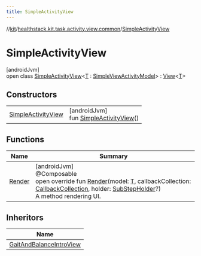 ```yaml
---
title: SimpleActivityView
---
```

//[kit](../../../index.html)/[healthstack.kit.task.activity.view.common](../index.html)/[SimpleActivityView](index.html)



# SimpleActivityView



[androidJvm]\
open class [SimpleActivityView](index.html)&lt;[T](index.html) : [SimpleViewActivityModel](../../healthstack.kit.task.activity.model/-simple-view-activity-model/index.html)&gt; : [View](../../healthstack.kit.task.base/-view/index.html)&lt;[T](index.html)&gt;



## Constructors


| | |
|---|---|
| [SimpleActivityView](-simple-activity-view.html) | [androidJvm]<br>fun [SimpleActivityView](-simple-activity-view.html)() |


## Functions


| Name | Summary |
|---|---|
| [Render](-render.html) | [androidJvm]<br>@Composable<br>open override fun [Render](-render.html)(model: [T](index.html), callbackCollection: [CallbackCollection](../../healthstack.kit.task.base/-callback-collection/index.html), holder: [SubStepHolder](../../healthstack.kit.task.survey.question/-sub-step-holder/index.html)?)<br>A method rendering UI. |


## Inheritors


| Name |
|---|
| [GaitAndBalanceIntroView](../../healthstack.kit.task.activity.view/-gait-and-balance-intro-view/index.html) |

